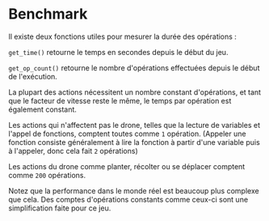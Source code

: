 # Benchmark

Il existe deux fonctions utiles pour mesurer la durée des opérations :

`get_time()` retourne le temps en secondes depuis le début du jeu.

`get_op_count()` retourne le nombre d'opérations effectuées depuis le début de l'exécution.

La plupart des actions nécessitent un nombre constant d'opérations, et tant que le facteur de vitesse reste le même, le temps par opération est également constant.

Les actions qui n'affectent pas le drone, telles que la lecture de variables et l'appel de fonctions, comptent toutes comme `1` opération. (Appeler une fonction consiste généralement à lire la fonction à partir d'une variable puis à l'appeler, donc cela fait `2` opérations)

Les actions du drone comme planter, récolter ou se déplacer comptent comme `200` opérations.

Notez que la performance dans le monde réel est beaucoup plus complexe que cela. Des comptes d'opérations constants comme ceux-ci sont une simplification faite pour ce jeu.